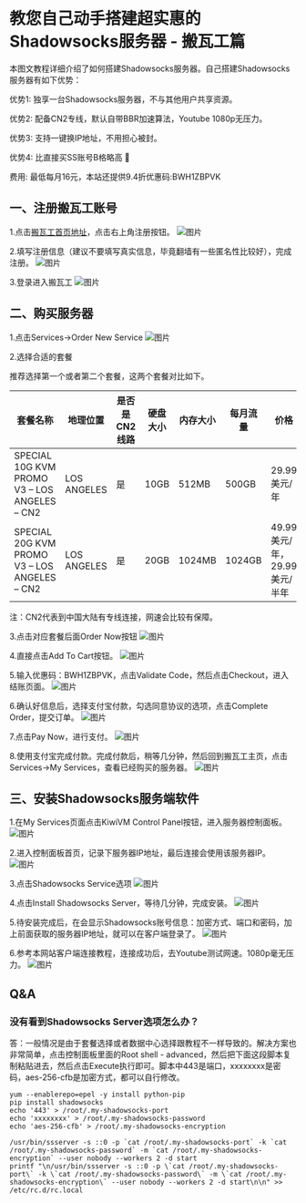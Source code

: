 # 教您自己动手搭建超实惠的Shadowsocks服务器 - 搬瓦工篇

本图文教程详细介绍了如何搭建Shadowsocks服务器。自己搭建Shadowsocks服务器有如下优势：

优势1: 独享一台Shadowsocks服务器，不与其他用户共享资源。

优势2: 配备CN2专线，默认自带BBR加速算法，Youtube 1080p无压力。

优势3: 支持一键换IP地址，不用担心被封。

优势4: 比直接买SS账号B格略高 🙂

费用: 最低每月16元，本站还提供9.4折优惠码:BWH1ZBPVK

## 一、注册搬瓦工账号

1.点击[搬瓦工首页地址](https://bwh1.net/aff.php?aff=23103)，点击右上角注册按钮。
![图片](/bandwagon/WechatIMG20.jpeg)

2.填写注册信息（建议不要填写真实信息，毕竟翻墙有一些匿名性比较好），完成注册。
![图片](/bandwagon/WechatIMG21.jpeg)

3.登录进入搬瓦工
![图片](/bandwagon/WechatIMG22.jpeg)

## 二、购买服务器

1.点击Services->Order New Service
![图片](/bandwagon/WechatIMG23.jpeg)

2.选择合适的套餐

推荐选择第一个或者第二个套餐，这两个套餐对比如下。

|套餐名称|地理位置|是否是CN2线路|硬盘大小|内存大小|每月流量|价格|
-------| -------|------|------|------|------|------|
SPECIAL 10G KVM PROMO V3 – LOS ANGELES – CN2|LOS ANGELES|是|10GB|512MB|500GB|29.99美元/年|
SPECIAL 20G KVM PROMO V3 – LOS ANGELES – CN2|LOS ANGELES|是|20GB|1024MB|1024GB|49.99美元/年，29.99美元/半年|

注：CN2代表到中国大陆有专线连接，网速会比较有保障。

3.点击对应套餐后面Order Now按钮
![图片](/bandwagon/WechatIMG24.jpeg)

4.直接点击Add To Cart按钮。
![图片](/bandwagon/WechatIMG25.jpeg)

5.输入优惠码：BWH1ZBPVK，点击Validate Code，然后点击Checkout，进入结账页面。
![图片](/bandwagon/WechatIMG26.jpeg)

6.确认好信息后，选择支付宝付款，勾选同意协议的选项，点击Complete Order，提交订单。
![图片](/bandwagon/WechatIMG28.jpeg)

7.点击Pay Now，进行支付。
![图片](/bandwagon/WechatIMG29.jpeg)

8.使用支付宝完成付款。完成付款后，稍等几分钟，然后回到搬瓦工主页，点击Services->My Services，查看已经购买的服务器。
![图片](/bandwagon/WechatIMG30.jpeg)

## 三、安装Shadowsocks服务端软件

1.在My Services页面点击KiwiVM Control Panel按钮，进入服务器控制面板。
![图片](/bandwagon/WechatIMG32.jpeg)

2.进入控制面板首页，记录下服务器IP地址，最后连接会使用该服务器IP。
![图片](/bandwagon/WechatIMG33.jpeg)

3.点击Shadowsocks Service选项
![图片](/bandwagon/WechatIMG34.jpeg)

4.点击Install Shadowsocks Server，等待几分钟，完成安装。
![图片](/bandwagon/WechatIMG35.jpeg)

5.待安装完成后，在会显示Shadowsocks账号信息：加密方式、端口和密码，加上前面获取的服务器IP地址，就可以在客户端登录了。
![图片](/bandwagon/WechatIMG36.jpeg)

6.参考本网站客户端连接教程，连接成功后，去Youtube测试网速。1080p毫无压力。
![图片](/bandwagon/WechatIMG37.jpeg)


## Q&A
### 没有看到Shadowsocks Server选项怎么办？
答：一般情况是由于套餐选择或者数据中心选择跟教程不一样导致的。解决方案也非常简单，点击控制面板里面的Root shell - advanced，然后把下面这段脚本复制粘贴进去，然后点击Execute执行即可。脚本中443是端口，xxxxxxxx是密码，aes-256-cfb是加密方式，都可以自行修改。
```
yum --enablerepo=epel -y install python-pip
pip install shadowsocks
echo '443' > /root/.my-shadowsocks-port
echo 'xxxxxxxx' > /root/.my-shadowsocks-password
echo 'aes-256-cfb' > /root/.my-shadowsocks-encryption

/usr/bin/ssserver -s ::0 -p `cat /root/.my-shadowsocks-port` -k `cat /root/.my-shadowsocks-password` -m `cat /root/.my-shadowsocks-encryption` --user nobody --workers 2 -d start
printf "\n/usr/bin/ssserver -s ::0 -p \`cat /root/.my-shadowsocks-port\` -k \`cat /root/.my-shadowsocks-password\` -m \`cat /root/.my-shadowsocks-encryption\` --user nobody --workers 2 -d start\n\n" >> /etc/rc.d/rc.local

```
